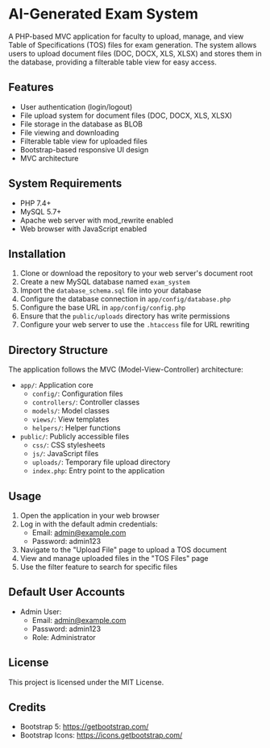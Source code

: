 # AI-Generated Exam System

A PHP-based MVC application for faculty to upload, manage, and view Table of Specifications (TOS) files for exam generation. The system allows users to upload document files (DOC, DOCX, XLS, XLSX) and stores them in the database, providing a filterable table view for easy access.

## Features

- User authentication (login/logout)
- File upload system for document files (DOC, DOCX, XLS, XLSX)
- File storage in the database as BLOB
- File viewing and downloading
- Filterable table view for uploaded files
- Bootstrap-based responsive UI design
- MVC architecture

## System Requirements

- PHP 7.4+
- MySQL 5.7+
- Apache web server with mod_rewrite enabled
- Web browser with JavaScript enabled

## Installation

1. Clone or download the repository to your web server's document root
2. Create a new MySQL database named `exam_system`
3. Import the `database_schema.sql` file into your database
4. Configure the database connection in `app/config/database.php`
5. Configure the base URL in `app/config/config.php`
6. Ensure that the `public/uploads` directory has write permissions
7. Configure your web server to use the `.htaccess` file for URL rewriting

## Directory Structure

The application follows the MVC (Model-View-Controller) architecture:

- `app/`: Application core
  - `config/`: Configuration files
  - `controllers/`: Controller classes
  - `models/`: Model classes
  - `views/`: View templates
  - `helpers/`: Helper functions
- `public/`: Publicly accessible files
  - `css/`: CSS stylesheets
  - `js/`: JavaScript files
  - `uploads/`: Temporary file upload directory
  - `index.php`: Entry point to the application

## Usage

1. Open the application in your web browser
2. Log in with the default admin credentials:
   - Email: admin@example.com
   - Password: admin123
3. Navigate to the "Upload File" page to upload a TOS document
4. View and manage uploaded files in the "TOS Files" page
5. Use the filter feature to search for specific files

## Default User Accounts

- Admin User:
  - Email: admin@example.com
  - Password: admin123
  - Role: Administrator

## License

This project is licensed under the MIT License.

## Credits

- Bootstrap 5: https://getbootstrap.com/
- Bootstrap Icons: https://icons.getbootstrap.com/
